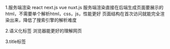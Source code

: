 1.服务端渲染
react next.js
vue nuxt.js
服务端渲染直接在后端生成页面要展示的 html，不需要单个解析html，css，js，性能更好
页面结构在首次访问就能完全渲染出来，降低了搜索引擎的解析难度

2.语义化标签
浏览器能更好的理解网页

3.title标签